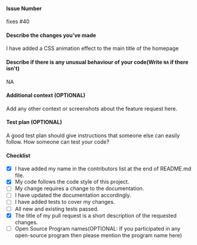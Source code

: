 #### Issue Number

fixes #40

<!-- Please Mention the issue number as  ISSUE #(Issue Number)
Example:
fixes #5
-->

#### Describe the changes you've made

I have added a CSS animation effect to the main title of the homepage

#### Describe if there is any unusual behaviour of your code(Write `NA` if there isn't)

NA

#### Additional context (OPTIONAL)

Add any other context or screenshots about the feature request here.

#### Test plan (OPTIONAL)

A good test plan should give instructions that someone else can easily follow.
How someone can test your code?

#### Checklist

<!--
Example how to mark a checkbox :-
- [x] My code follows the code style of this project.
-->

- [x] I have added my name in the contributors list at the end of README.md file.
- [x] My code follows the code style of this project.
- [ ] My change requires a change to the documentation.
- [ ] I have updated the documentation accordingly.
- [ ] I have added tests to cover my changes.
- [ ] All new and existing tests passed.
- [x] The title of my pull request is a short description of the requested changes.
- [ ] Open Source Program names(OPTIONAL: If you participated in any open-source program then please mention the program name here)
